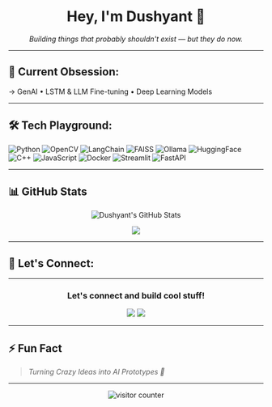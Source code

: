 <h1 align="center">Hey, I'm Dushyant 👋</h1>

<p align="center">
  <i>Building things that probably shouldn't exist — but they do now.</i>
</p>

---

## 🚀 Current Obsession:
→ GenAI • LSTM & LLM Fine-tuning • Deep Learning Models 


---

## 🛠️ Tech Playground:

![Python](https://img.shields.io/badge/-Python-3776AB?style=for-the-badge&logo=python&logoColor=white)
![OpenCV](https://img.shields.io/badge/-OpenCV-5C3EE8?style=for-the-badge&logo=opencv&logoColor=white)
![LangChain](https://img.shields.io/badge/-LangChain-000000?style=for-the-badge&logo=data:image/svg+xml;base64,...&logoColor=white)
![FAISS](https://img.shields.io/badge/-FAISS-0099FF?style=for-the-badge&logo=faiss&logoColor=white)
![Ollama](https://img.shields.io/badge/-Ollama-0A0A0A?style=for-the-badge&logo=data:image/svg+xml;base64,...&logoColor=white)
![HuggingFace](https://img.shields.io/badge/-HuggingFace-FEDB00?style=for-the-badge&logo=huggingface&logoColor=black)
![C++](https://img.shields.io/badge/-C++-00599C?style=for-the-badge&logo=c%2B%2B&logoColor=white)
![JavaScript](https://img.shields.io/badge/-JavaScript-F7DF1E?style=for-the-badge&logo=javascript&logoColor=black)
![Docker](https://img.shields.io/badge/-Docker-2496ED?style=for-the-badge&logo=docker&logoColor=white)
![Streamlit](https://img.shields.io/badge/-Streamlit-FF4B4B?style=for-the-badge&logo=streamlit&logoColor=white)
![FastAPI](https://img.shields.io/badge/-FastAPI-009688?style=for-the-badge&logo=fastapi&logoColor=white)


---

## 📊 GitHub Stats

<p align="center">
  <img src="https://github-readme-stats.vercel.app/api?username=dushyant958&show_icons=true&theme=radical" alt="Dushyant's GitHub Stats">
</p>

<p align="center">
  <img src="https://github-readme-stats.vercel.app/api/top-langs/?username=dushyant958&layout=compact&theme=radical">
</p>

---

## 🤝 Let's Connect:

---

<h3 align="center">Let's connect and build cool stuff!</h3>

<p align="center">
  <a href="linkedin.com/in/dushyant-atalkar-50281028a"><img src="https://img.shields.io/badge/-LinkedIn-blue?style=flat-square&logo=linkedin"></a>
  <a href="dushyantatalkar415@gmail.com"><img src="https://img.shields.io/badge/-Gmail-red?style=flat-square&logo=gmail&logoColor=white"></a>
</p>


---

## ⚡ Fun Fact
> *Turning Crazy Ideas into AI Prototypes 🚀*

---

<p align="center">
  <img src="https://komarev.com/ghpvc/?username=dushyant958&color=blueviolet&style=flat-square" alt="visitor counter"/>
</p>

<!--
**dushyant958/dushyant958** is a ✨ _special_ ✨ repository because its `README.md` (this file) appears on your GitHub profile.

Here are some ideas to get you started:

- 🔭 I’m currently working on ...
- 🌱 I’m currently learning ...
- 👯 I’m looking to collaborate on ...
- 🤔 I’m looking for help with ...
- 💬 Ask me about ...
- 📫 How to reach me: ...
- 😄 Pronouns: ...
- ⚡ Fun fact: ...
-->
